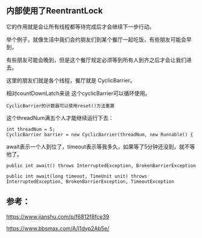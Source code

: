 内部使用了ReentrantLock
---

它的作用就是会让所有线程都等待完成后才会继续下一步行动。

举个例子，就像生活中我们会约朋友们到某个餐厅一起吃饭，有些朋友可能会早到，

有些朋友可能会晚到，但是这个餐厅规定必须等到所有人到齐之后才会让我们进去。

这里的朋友们就是各个线程，餐厅就是 CyclicBarrier。

相对countDownLatch来说 这个cyclicBarrier可以循环使用。

    CyclicBarrier的计数器可以使用reset()方法重置


这个threadNum满五个人才能继续运行下去：

    int threadNum = 5;
    CyclicBarrier barrier = new CyclicBarrier(threadNum, new Runnable() {


await表示一个人到位了，timeout表示等我多久，如果等了5分钟还没到，就不等他了。

    public int await() throws InterruptedException, BrokenBarrierException

    public int await(long timeout, TimeUnit unit) throws InterruptedException, BrokenBarrierException, TimeoutException


参考：
---
https://www.jianshu.com/p/f6812f8fce39

https://www.bbsmax.com/A/l1dyp2Ab5e/